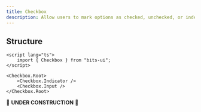 ```yaml
---
title: Checkbox
description: Allow users to mark options as checked, unchecked, or indeterminate, accommodating versatile states.
---
```


## Structure

```svelte
<script lang="ts">
	import { Checkbox } from "bits-ui";
</script>

<Checkbox.Root>
	<Checkbox.Indicator />
	<Checkbox.Input />
</Checkbox.Root>
```

🚧 **UNDER CONSTRUCTION** 🚧
